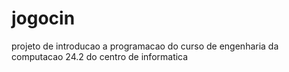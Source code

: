 # jogocin
projeto de introducao a programacao do curso de engenharia da computacao 24.2 do centro de informatica
